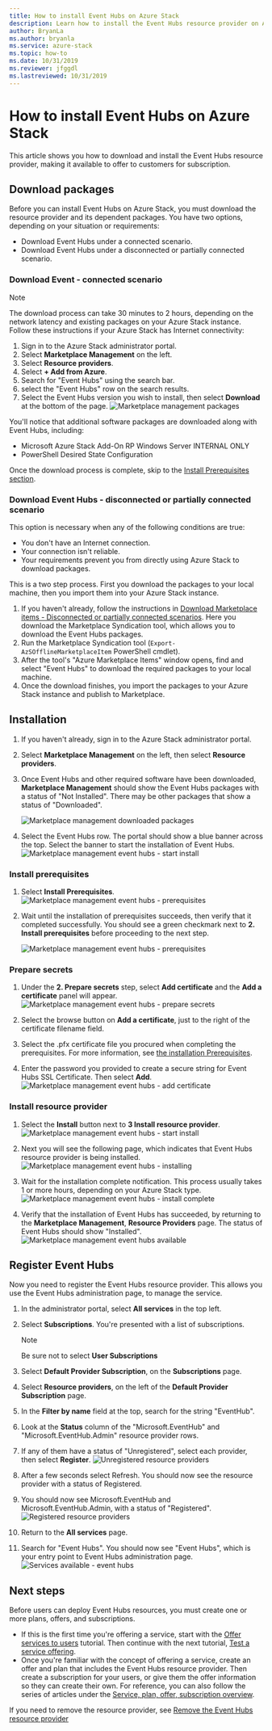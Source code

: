 ```yaml
---
title: How to install Event Hubs on Azure Stack
description: Learn how to install the Event Hubs resource provider on Azure Stack. 
author: BryanLa
ms.author: bryanla
ms.service: azure-stack
ms.topic: how-to
ms.date: 10/31/2019
ms.reviewer: jfggdl
ms.lastreviewed: 10/31/2019
---
```


# How to install Event Hubs on Azure Stack

This article shows you how to download and install the Event Hubs resource provider, making it available to offer to customers for subscription.

## Download packages

Before you can install Event Hubs on Azure Stack, you must download the resource provider and its dependent packages. You have two options, depending on your situation or requirements:

- Download Event Hubs under a connected scenario.
- Download Event Hubs under a disconnected or partially connected scenario.

### Download Event - connected scenario

> [!NOTE]
> The download process can take 30 minutes to 2 hours, depending on the network latency and existing packages on your Azure Stack instance. 
Follow these instructions if your Azure Stack has Internet connectivity:

1. Sign in to the Azure Stack administrator portal.
2. Select **Marketplace Management** on the left.
3. Select **Resource providers**.
4. Select **+ Add from Azure**.
5. Search for "Event Hubs" using the search bar.
6. select the "Event Hubs" row on the search results. 
7. Select the Event Hubs version you wish to install, then select **Download** at the bottom of the page. 
   ![Marketplace management packages](media/event-hubs-rp-install/1-marketplace-management-download.png)

You'll notice that additional software packages are downloaded along with Event Hubs, including:

- Microsoft Azure Stack Add-On RP Windows Server INTERNAL ONLY
- PowerShell Desired State Configuration

Once the download process is complete, skip to the [Install Prerequisites section](#install-prerequisites).

### Download Event Hubs - disconnected or partially connected scenario

This option is necessary when any of the following conditions are true:

- You don't have an Internet connection.
- Your connection isn't reliable.
- Your requirements prevent you from directly using Azure Stack to download packages.

This is a two step process. First you download the packages to your local machine, then you import them into your Azure Stack instance.

1. If you haven't already, follow the instructions in [Download Marketplace items - Disconnected or partially connected scenarios](azure-stack-download-azure-marketplace-item.md#disconnected-or-a-partially-connected-scenario). Here you download the Marketplace Syndication tool, which allows you to download the Event Hubs packages.
2. Run the Marketplace Syndication tool (`Export-AzSOfflineMarketplaceItem` PowerShell cmdlet). 
3. After the tool's "Azure Marketplace Items" window opens, find and select "Event Hubs" to download the required packages to your local machine.
4. Once the download finishes, you import the packages to your Azure Stack instance and publish to Marketplace. 

## Installation 

1. If you haven't already, sign in to the Azure Stack administrator portal.
2. Select **Marketplace Management** on the left, then select **Resource providers**.
3. Once Event Hubs and other required software have been downloaded, **Marketplace Management** should show the Event Hubs packages with a status of "Not Installed". There may be other packages that show a status of "Downloaded".

   ![Marketplace management downloaded packages](media/event-hubs-rp-install/2-marketplace-management-downloaded.png)
 
4. Select the Event Hubs row. The portal should show a blue banner across the top. Select the banner to start the installation of Event Hubs.
   ![Marketplace management event hubs - start install](media/event-hubs-rp-install/3-marketplace-management-install-ready.png)

### Install prerequisites

1. Select **Install Prerequisites**.
   ![Marketplace management event hubs - prerequisites](media/event-hubs-rp-install/4-marketplace-management-install-prereqs-start.png)
 
2. Wait until the installation of prerequisites succeeds, then verify that it completed successfully. You should see a green checkmark next to **2. Install prerequisites** before proceeding to the next step.

   ![Marketplace management event hubs - prerequisites](media/event-hubs-rp-install/5-marketplace-management-install-prereqs-succeeded.png)

### Prepare secrets 

1. Under the **2. Prepare secrets** step, select **Add certificate** and the **Add a certificate** panel will appear.
   ![Marketplace management event hubs - prepare secrets](media/event-hubs-rp-install/6-marketplace-management-install-prepare-secrets.png)

2. Select the browse button on **Add a certificate**, just to the right of the certificate filename field.
3. Select the .pfx certificate file you procured when completing the prerequisites. For more information, see [the installation Prerequisites](event-hubs-rp-prerequisites.md). 

4. Enter the password you provided to create a secure string for Event Hubs SSL Certificate. Then select **Add**.
   ![Marketplace management event hubs - add certificate](media/event-hubs-rp-install/7-marketplace-management-install-prepare-secrets-add-cert.png)

### Install resource provider

1. Select the **Install** button next to **3 Install resource provider**.
   ![Marketplace management event hubs - start install](media/event-hubs-rp-install/8-marketplace-management-install-start.png)
 
2. Next you will see the following page, which indicates that Event Hubs resource provider is being installed.
   ![Marketplace management event hubs - installing](media/event-hubs-rp-install/9-marketplace-management-install-inprogress.png)
 
3. Wait for the installation complete notification. This process usually takes 1 or more hours, depending on your Azure Stack type. 
   ![[Marketplace management event hubs - install complete](media/event-hubs-rp-install/10-marketplace-management-install-complete.png)](media/event-hubs-rp-install/10-marketplace-management-install-complete.png#lightbox)

4. Verify that the installation of Event Hubs has succeeded, by returning to the **Marketplace Management**, **Resource Providers** page. The status of Event Hubs should show "Installed".
   ![Marketplace management event hubs available](media/event-hubs-rp-install/11-marketplace-management-rps-installed.png)

## Register Event Hubs

Now you need to register the Event Hubs resource provider. This allows you use the Event Hubs administration page, to manage the service.

1. In the administrator portal, select **All services** in the top left.
2. Select **Subscriptions**. You're presented with a list of subscriptions. 
   > [!NOTE]
   > Be sure not to select **User Subscriptions**
3. Select **Default Provider Subscription**, on the **Subscriptions** page.
4. Select **Resource providers**, on the left of the **Default Provider Subscription** page.
5. In the **Filter by name** field at the top, search for the string "EventHub".
6. Look at the **Status** column of the "Microsoft.EventHub" and "Microsoft.EventHub.Admin" resource provider rows.
7. If any of them have a status of "Unregistered", select each provider, then select **Register**. 
   ![Unregistered resource providers](media/event-hubs-rp-install/12-default-subscription-rps-unregistered.png)
8. After a few seconds select Refresh. You should now see the resource provider with a status of Registered. 
9. You should now see Microsoft.EventHub and Microsoft.EventHub.Admin, with a status of "Registered".
   ![Registered resource providers](media/event-hubs-rp-install/13-default-subscription-rps-registered.png)

10. Return to the **All services** page.
11. Search for "Event Hubs". You should now see "Event Hubs", which is your entry point to Event Hubs administration page. 
   ![Services available - event hubs](media/event-hubs-rp-install/14-all-service-event-hubs.png)
 
## Next steps

Before users can deploy Event Hubs resources, you must create one or more plans, offers, and subscriptions. 

- If this is the first time you're offering a service, start with the [Offer services to users](tutorial-offer-services.md) tutorial. Then continue with the next tutorial, [Test a service offering](tutorial-test-offer.md).
- Once you're familiar with the concept of offering a service, create an offer and plan that includes the Event Hubs resource provider. Then create a subscription for your users, or give them the offer information so they can create their own. For reference, you can also follow the series of articles under the [Service, plan, offer, subscription overview](service-plan-offer-subscription-overview.md).


If you need to remove the resource provider, see [Remove the Event Hubs resource provider](event-hubs-rp-remove.md)